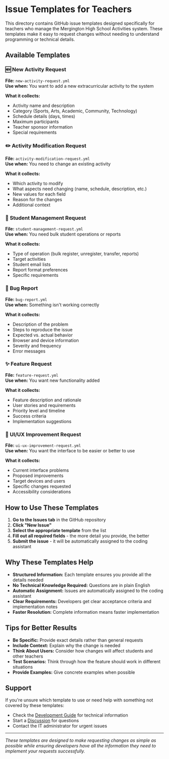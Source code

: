 # Issue Templates for Teachers

This directory contains GitHub issue templates designed specifically for teachers who manage the Mergington High School Activities system. These templates make it easy to request changes without needing to understand programming or technical details.

## Available Templates

### 🆕 New Activity Request
**File:** `new-activity-request.yml`  
**Use when:** You want to add a new extracurricular activity to the system

**What it collects:**
- Activity name and description
- Category (Sports, Arts, Academic, Community, Technology)
- Schedule details (days, times)
- Maximum participants
- Teacher sponsor information
- Special requirements

### ✏️ Activity Modification Request  
**File:** `activity-modification-request.yml`  
**Use when:** You need to change an existing activity

**What it collects:**
- Which activity to modify
- What aspects need changing (name, schedule, description, etc.)
- New values for each field
- Reason for the changes
- Additional context

### 👥 Student Management Request
**File:** `student-management-request.yml`  
**Use when:** You need bulk student operations or reports

**What it collects:**
- Type of operation (bulk register, unregister, transfer, reports)
- Target activities
- Student email lists
- Report format preferences
- Specific requirements

### 🐛 Bug Report
**File:** `bug-report.yml`  
**Use when:** Something isn't working correctly

**What it collects:**
- Description of the problem
- Steps to reproduce the issue
- Expected vs. actual behavior
- Browser and device information
- Severity and frequency
- Error messages

### ✨ Feature Request
**File:** `feature-request.yml`  
**Use when:** You want new functionality added

**What it collects:**
- Feature description and rationale
- User stories and requirements
- Priority level and timeline
- Success criteria
- Implementation suggestions

### 🎨 UI/UX Improvement Request
**File:** `ui-ux-improvement-request.yml`  
**Use when:** You want the interface to be easier or better to use

**What it collects:**
- Current interface problems
- Proposed improvements
- Target devices and users
- Specific changes requested
- Accessibility considerations

## How to Use These Templates

1. **Go to the Issues tab** in the GitHub repository
2. **Click "New Issue"**
3. **Select the appropriate template** from the list
4. **Fill out all required fields** - the more detail you provide, the better
5. **Submit the issue** - it will be automatically assigned to the coding assistant

## Why These Templates Help

- **Structured Information:** Each template ensures you provide all the details needed
- **No Technical Knowledge Required:** Questions are in plain English
- **Automatic Assignment:** Issues are automatically assigned to the coding assistant
- **Clear Requirements:** Developers get clear acceptance criteria and implementation notes
- **Faster Resolution:** Complete information means faster implementation

## Tips for Better Results

- **Be Specific:** Provide exact details rather than general requests
- **Include Context:** Explain why the change is needed
- **Think About Users:** Consider how changes will affect students and other teachers
- **Test Scenarios:** Think through how the feature should work in different situations
- **Provide Examples:** Give concrete examples when possible

## Support

If you're unsure which template to use or need help with something not covered by these templates:

- Check the [Development Guide](../../docs/how-to-develop.md) for technical information
- Start a [Discussion](../discussions) for questions
- Contact the IT administrator for urgent issues

---

*These templates are designed to make requesting changes as simple as possible while ensuring developers have all the information they need to implement your requests successfully.*